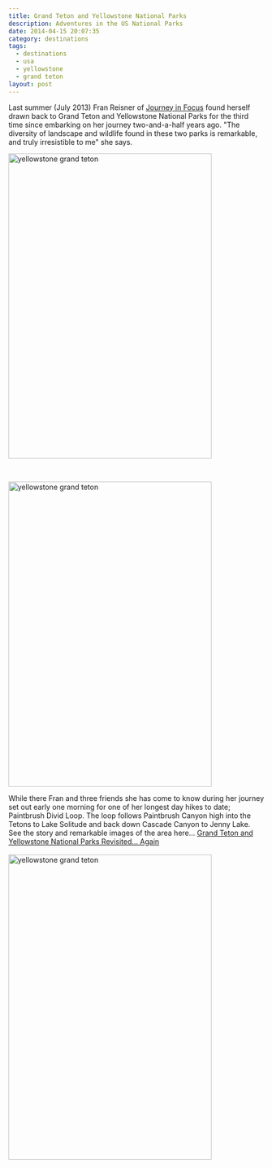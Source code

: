 ```yaml
---
title: Grand Teton and Yellowstone National Parks
description: Adventures in the US National Parks
date: 2014-04-15 20:07:35
category: destinations
tags: 
  - destinations
  - usa
  - yellowstone
  - grand teton
layout: post
---
```

Last summer (July 2013) Fran Reisner of <a href="http://journeyinfocus.com" target="_blank">Journey in Focus</a> found herself drawn back to Grand Teton and Yellowstone National Parks for the third time since embarking on her journey two-and-a-half years ago. "The diversity of landscape and wildlife found in these two parks is remarkable, and truly irresistible to me" she says.

<a href="https://www.flickr.com/photos/90204224@N07/13876030474"><img src="https://farm4.staticflickr.com/3707/13876030474_4608ed6825_o.jpg" width="400" height="600" alt="yellowstone grand teton"></a>
<!--more--><br>

<a href="https://www.flickr.com/photos/90204224@N07/13875633225"><img src="https://farm8.staticflickr.com/7106/13875633225_daf2d60089_o.jpg" width="400" height="600" alt="yellowstone grand teton"></a>

While there Fran and three friends she has come to know during her journey set out early one morning for one of her longest day hikes to date;  Paintbrush Divid Loop. The loop follows Paintbrush Canyon high into the Tetons to Lake Solitude and back down Cascade Canyon to Jenny Lake. See the story and remarkable images of the area here... <a href="http://journeyinfocus.com/2013/10/01/grand-teton-and-yellowstone-national-parks-revisited-again/ " target="_blank">Grand Teton and Yellowstone National Parks Revisited... Again</a>
<br><br>
<a href="https://www.flickr.com/photos/90204224@N07/13876031054"><img src="https://farm8.staticflickr.com/7297/13876031054_0fc93bef65_o.jpg" width="400" height="600" alt="yellowstone grand teton"></a>
